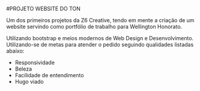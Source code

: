 #PROJETO WEBSITE DO TON

 Um dos primeiros projetos da Z6 Creative, tendo em mente a criação de um website
  servindo como portfólio de trabalho para Wellington Honorato.   
  
  Utilizando bootstrap e meios modernos de Web Design e  Desenvolvimento. Utilizando-se de metas para atender o pedido
  seguindo qualidades listadas abaixo:  
  
  * Responsividade
  * Beleza
  * Facilidade de entendimento
  * Hugo viado
  
